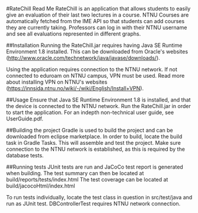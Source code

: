 #RateChill Read Me
RateChill is an application that allows students to easily give an 
evaluation of their last two lectures in a course. NTNU Courses are 
automatically fetched from the IME API so that students can add courses 
they are currently taking. Professors can log in with their NTNU username 
and see all evaluations represented in different graphs.


##Installation
Running the RateChill.jar requires having Java SE Runtime Environment 1.8
installed. This can be downloaded from Oracle's websites
(http://www.oracle.com/technetwork/java/javase/downloads/).

Using the application requires connection to the NTNU network.
If not connected to eduroam on NTNU campus, VPN must be used. 
Read more about installing VPN on NTNU's websites
(https://innsida.ntnu.no/wiki/-/wiki/English/Install+VPN).


##Usage
Ensure that Java SE Runtime Environment 1.8 is installed, and that the
device is connected to the NTNU network. 
Run the RateChill.jar in order to start the application.
For an indepth non-technical user guide, see UserGuide.pdf.


##Building the project
Gradle is used to build the project and can be downloaded from eclipse
marketplace. In order to build, locate the build task in Gradle Tasks.
This will assemble and test the project. Make sure connection to the 
NTNU network is established, as this is required by the database tests. 


##Running tests
JUnit tests are run and JaCoCo test report is generated when building.
The test summary can then be located at build/reports/tests/index.html
The test coverage can be located at build/jacocoHtml/index.html

To run tests individually, locate the test class in question in
src/test/java and run as JUnit test.
DBControllerTest requires NTNU network connection.

